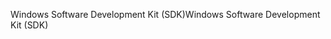 <span data-ttu-id="8cd64-101">Windows Software Development Kit (SDK)</span><span class="sxs-lookup"><span data-stu-id="8cd64-101">Windows Software Development Kit (SDK)</span></span>